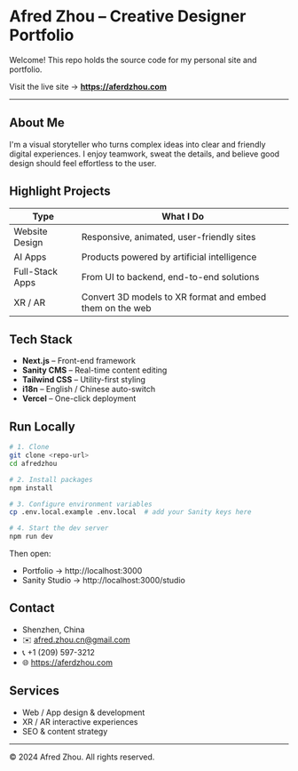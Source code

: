 # Afred Zhou – Creative Designer Portfolio

Welcome! This repo holds the source code for my personal site and portfolio.

Visit the live site → **https://aferdzhou.com**

---

## About Me

I'm a visual storyteller who turns complex ideas into clear and friendly digital experiences. I enjoy teamwork, sweat the details, and believe good design should feel effortless to the user.

## Highlight Projects

| Type | What I Do |
| ---- | --------- |
| Website Design | Responsive, animated, user-friendly sites |
| AI Apps | Products powered by artificial intelligence |
| Full-Stack Apps | From UI to backend, end-to-end solutions |
| XR / AR | Convert 3D models to XR format and embed them on the web |

## Tech Stack

- **Next.js** – Front-end framework
- **Sanity CMS** – Real-time content editing
- **Tailwind CSS** – Utility-first styling
- **i18n** – English / Chinese auto-switch
- **Vercel** – One-click deployment

## Run Locally

```bash
# 1. Clone
git clone <repo-url>
cd afredzhou

# 2. Install packages
npm install

# 3. Configure environment variables
cp .env.local.example .env.local  # add your Sanity keys here

# 4. Start the dev server
npm run dev
```

Then open:
* Portfolio → http://localhost:3000
* Sanity Studio → http://localhost:3000/studio

## Contact

- Shenzhen, China
- ✉️ afred.zhou.cn@gmail.com
- 📞 +1 (209) 597-3212
- 🌐 https://aferdzhou.com

## Services

- Web / App design & development
- XR / AR interactive experiences
- SEO & content strategy

---

© 2024 Afred Zhou. All rights reserved.
